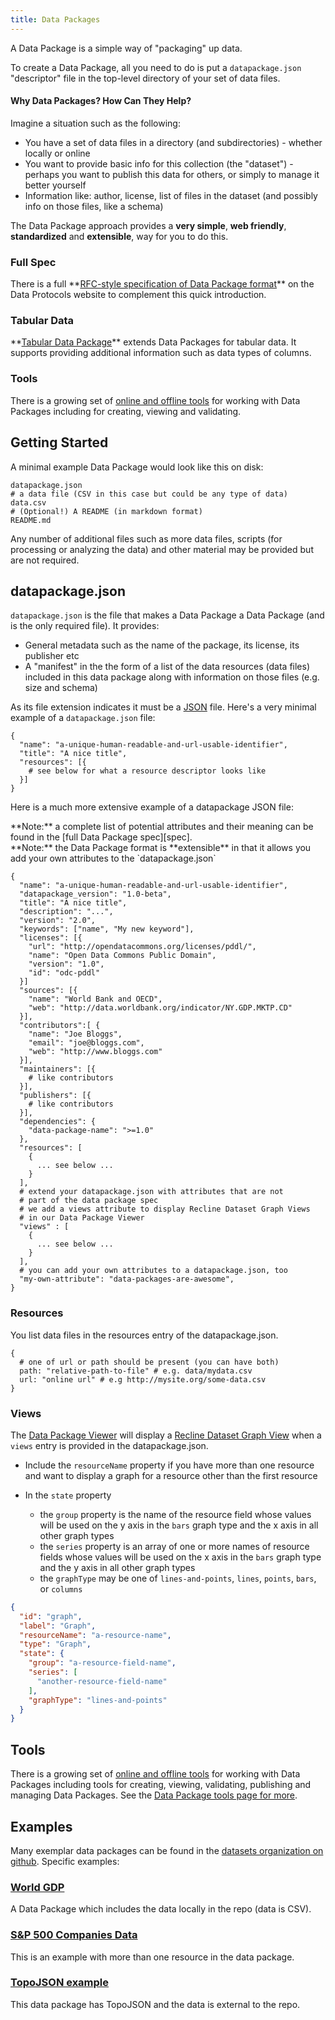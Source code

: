 ```yaml
---
title: Data Packages
---
```


A Data Package is a simple way of "packaging" up data.

To create a Data Package, all you need to do is put a `datapackage.json`
"descriptor" file in the top-level directory of your set of data files.

#### Why Data Packages? How Can They Help?

Imagine a situation such as the following:

* You have a set of data files in a directory (and subdirectories) - whether
  locally or online
* You want to provide basic info for this collection (the "dataset") - perhaps
  you want to publish this data for others, or simply to manage it better
  yourself
* Information like: author, license, list of files in the dataset (and possibly
  info on those files, like a schema)

The Data Package approach provides a **very simple**, **web friendly**, 
**standardized** and **extensible**, way for you to do this.

<div class="row">
<div class="span2">
<h3>Full Spec</h3>
There is a full **<a href="http://dataprotocols.org/data-packages/">RFC-style specification of Data Package format</a>**
on the Data Protocols website to complement this quick introduction.
</div>
<div class="span2">
<h3>Tabular Data</h3>
**<a href="/doc/tabular-data-package/">Tabular Data Package</a>** extends Data Packages for tabular data. It supports providing additional information such as data types
of columns.
</div>
<div class="span2">
<h3>Tools</h3>
There is a growing set of <a href="/tools">online and offline tools</a> for working with Data
Packages including for creating, viewing and validating.
</div>
</div>

## Getting Started

A minimal example Data Package would look like this on disk:

    datapackage.json
    # a data file (CSV in this case but could be any type of data)
    data.csv
    # (Optional!) A README (in markdown format)
    README.md

Any number of additional files such as more data files, scripts (for processing
or analyzing the data) and other material may be provided but are not required.

## datapackage.json

`datapackage.json` is the file that makes a Data Package a Data Package
(and is the only required file). It provides:

* General metadata such as the name of the package, its license, its publisher
  etc
* A "manifest" in the the form of a list of the data resources (data files)
  included in this data package along with information on those files (e.g.
  size and schema)
    
As its file extension indicates it must be a [JSON][] file. Here's a very
minimal example of a `datapackage.json` file:

    {
      "name": "a-unique-human-readable-and-url-usable-identifier",
      "title": "A nice title",
      "resources": [{
        # see below for what a resource descriptor looks like
      }]
    }

[JSON]: http://www.json.org/

Here is a much more extensive example of a datapackage JSON file:

<div class="alert alert-info">
**Note:** a complete list of potential attributes and their meaning can be found in the
[full Data Package spec][spec].
</div>

[spec]: http://dataprotocols.org/data-packages/

<div class="alert alert-info">
**Note:** the Data Package format is **extensible** in that it allows you add
your own attributes to the `datapackage.json`
</div>

    {
      "name": "a-unique-human-readable-and-url-usable-identifier",
      "datapackage_version": "1.0-beta",
      "title": "A nice title",
      "description": "...",
      "version": "2.0",
      "keywords": ["name", "My new keyword"],
      "licenses": [{
        "url": "http://opendatacommons.org/licenses/pddl/",
        "name": "Open Data Commons Public Domain",
        "version": "1.0",
        "id": "odc-pddl"
      }]
      "sources": [{
        "name": "World Bank and OECD",
        "web": "http://data.worldbank.org/indicator/NY.GDP.MKTP.CD"
      }],
      "contributors":[ {
        "name": "Joe Bloggs",
        "email": "joe@bloggs.com",
        "web": "http://www.bloggs.com"
      }],
      "maintainers": [{
        # like contributors
      }],
      "publishers": [{
        # like contributors
      }],
      "dependencies": {
        "data-package-name": ">=1.0"
      },
      "resources": [
        {
          ... see below ...
        }
      ],
      # extend your datapackage.json with attributes that are not
      # part of the data package spec
      # we add a views attribute to display Recline Dataset Graph Views
      # in our Data Package Viewer
      "views" : [
        {
          ... see below ...
        }
      ],
      # you can add your own attributes to a datapackage.json, too
      "my-own-attribute": "data-packages-are-awesome",
    }

<h3 id="resources">Resources</h3>

You list data files in the resources entry of the datapackage.json.

    {
      # one of url or path should be present (you can have both)
      path: "relative-path-to-file" # e.g. data/mydata.csv
      url: "online url" # e.g http://mysite.org/some-data.csv
    }

<h3 id="views">Views</h3>

The [Data Package Viewer](http://data.okfn.org/tools/view) will display a [Recline Dataset Graph View](http://okfnlabs.org/recline/docs/views.html) when a `views` entry is provided in the datapackage.json.

* Include the `resourceName` property if you have more than one resource and want to display a graph for a resource other than the first resource

* In the `state` property
  * the `group` property is the name of the resource field whose values will be used on the y axis in the `bars` graph type and the x axis in all other graph types
  * the `series` property is an array of one or more names of resource fields whose values will be used on the x axis in the `bars` graph type and the y axis in all other graph types
  * the `graphType` may be one of `lines-and-points`, `lines`, `points`, `bars`, or `columns`

```json
{
  "id": "graph",
  "label": "Graph",
  "resourceName": "a-resource-name",
  "type": "Graph",
  "state": {
    "group": "a-resource-field-name",
    "series": [
      "another-resource-field-name"
    ],
    "graphType": "lines-and-points"
  }
}
```

## Tools

There is a growing set of [online and offline tools][tools] for working with Data
Packages including tools for creating, viewing, validating, publishing and
managing Data Packages. See the [Data Package tools page for more][tools].

[tools]: /tools/


<h2 id="examples">Examples</h2>

Many exemplar data packages can be found in the [datasets organization on
github][datasets]. Specific examples:

### [World GDP][]

A Data Package which includes the data locally in the repo (data is CSV).

<script src="http://gist-it.appspot.com/github/datasets/gdp/blob/master/datapackage.json"></script>

### [S&P 500 Companies Data][sp500]

[sp500]: https://github.com/datasets/s-and-p-500-companies

This is an example with more than one resource in the data package.

<script src="http://gist-it.appspot.com/github/datasets/s-and-p-500-companies/blob/master/datapackage.json"></script>

### [TopoJSON example][topojson]

This data package has TopoJSON and the data is external to the repo.

<script src="http://gist-it.appspot.com/github/datasets/ex-topojson/blob/master/datapackage.json"></script>

[datasets]: https://github.com/datasets
[World GDP]: https://github.com/datasets/gdp 
[ISO 3166-2 country codes]: https://github.com/datasets/country-codes
[topojson]: https://github.com/datasets/ex-topojson

</div>

